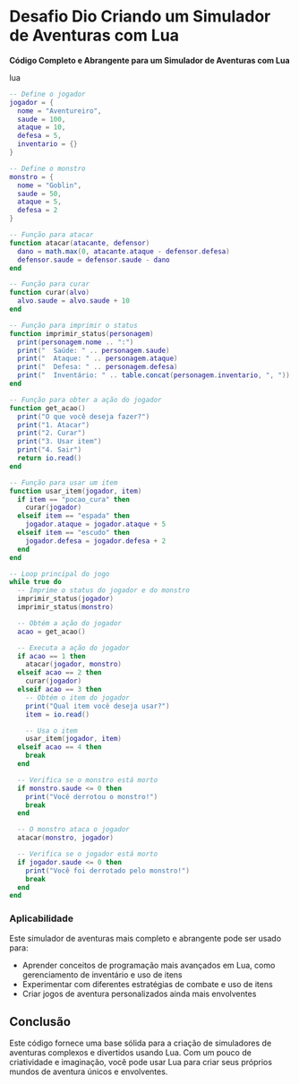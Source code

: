 # Desafio Dio Criando um Simulador de Aventuras com Lua



**Código Completo e Abrangente para um Simulador de Aventuras com Lua**

lua



```lua
-- Define o jogador
jogador = {
  nome = "Aventureiro",
  saude = 100,
  ataque = 10,
  defesa = 5,
  inventario = {}
}

-- Define o monstro
monstro = {
  nome = "Goblin",
  saude = 50,
  ataque = 5,
  defesa = 2
}

-- Função para atacar
function atacar(atacante, defensor)
  dano = math.max(0, atacante.ataque - defensor.defesa)
  defensor.saude = defensor.saude - dano
end

-- Função para curar
function curar(alvo)
  alvo.saude = alvo.saude + 10
end

-- Função para imprimir o status
function imprimir_status(personagem)
  print(personagem.nome .. ":")
  print("  Saúde: " .. personagem.saude)
  print("  Ataque: " .. personagem.ataque)
  print("  Defesa: " .. personagem.defesa)
  print("  Inventário: " .. table.concat(personagem.inventario, ", "))
end

-- Função para obter a ação do jogador
function get_acao()
  print("O que você deseja fazer?")
  print("1. Atacar")
  print("2. Curar")
  print("3. Usar item")
  print("4. Sair")
  return io.read()
end

-- Função para usar um item
function usar_item(jogador, item)
  if item == "pocao_cura" then
    curar(jogador)
  elseif item == "espada" then
    jogador.ataque = jogador.ataque + 5
  elseif item == "escudo" then
    jogador.defesa = jogador.defesa + 2
  end
end

-- Loop principal do jogo
while true do
  -- Imprime o status do jogador e do monstro
  imprimir_status(jogador)
  imprimir_status(monstro)

  -- Obtém a ação do jogador
  acao = get_acao()

  -- Executa a ação do jogador
  if acao == 1 then
    atacar(jogador, monstro)
  elseif acao == 2 then
    curar(jogador)
  elseif acao == 3 then
    -- Obtém o item do jogador
    print("Qual item você deseja usar?")
    item = io.read()

    -- Usa o item
    usar_item(jogador, item)
  elseif acao == 4 then
    break
  end

  -- Verifica se o monstro está morto
  if monstro.saude <= 0 then
    print("Você derrotou o monstro!")
    break
  end

  -- O monstro ataca o jogador
  atacar(monstro, jogador)

  -- Verifica se o jogador está morto
  if jogador.saude <= 0 then
    print("Você foi derrotado pelo monstro!")
    break
  end
end
```



### **Aplicabilidade**

Este simulador de aventuras mais completo e abrangente pode ser usado para:

- Aprender conceitos de programação mais avançados em Lua, como gerenciamento de inventário e uso de itens
- Experimentar com diferentes estratégias de combate e uso de itens
- Criar jogos de aventura personalizados ainda mais envolventes



## **Conclusão**

Este código fornece uma base sólida para a criação de simuladores de aventuras complexos e divertidos usando Lua. Com um pouco de criatividade e imaginação, você pode usar Lua para criar seus próprios mundos de aventura únicos e envolventes.
